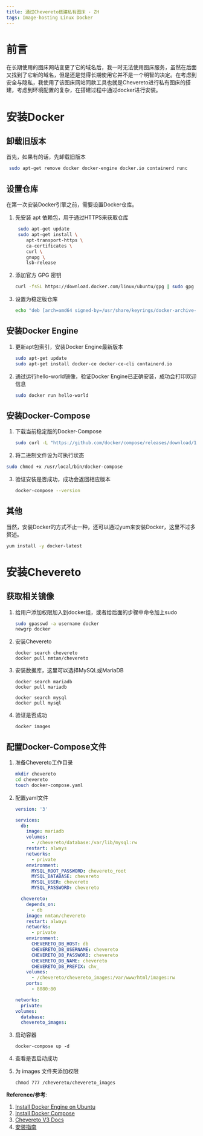 ```yaml
---
title: 通过Chevereto搭建私有图床 - ZH
tags: Image-hosting Linux Docker
---
```


# 前言

在长期使用的图床网站变更了它的域名后，我一时无法使用图床服务，虽然在后面又找到了它新的域名，但是还是觉得长期使用它并不是一个明智的决定。在考虑到安全与隐私，我使用了该图床网站同款工具也就是Chevereto进行私有图床的搭建，考虑到环境配置的复杂，在搭建过程中通过docker进行安装。

# 安装Docker

## 卸载旧版本

首先，如果有的话，先卸载旧版本

```bash
 sudo apt-get remove docker docker-engine docker.io containerd runc
```

## 设置仓库

在第一次安装Docker引擎之前，需要设置Docker仓库。

1. 先安装 apt 依赖包，用于通过HTTPS来获取仓库

   ```bash
    sudo apt-get update
    sudo apt-get install \
       apt-transport-https \
       ca-certificates \
       curl \
       gnupg \
       lsb-release
   ```

2. 添加官方 GPG 密钥

   ```bash
   curl -fsSL https://download.docker.com/linux/ubuntu/gpg | sudo gpg --dearmor -o /usr/share/keyrings/docker-archive-keyring.gpg
   ```

3. 设置为稳定版仓库

   ```bash
   echo "deb [arch=amd64 signed-by=/usr/share/keyrings/docker-archive-keyring.gpg] https://download.docker.com/linux/ubuntu $(lsb_release -cs) stable" | sudo tee /etc/apt/sources.list.d/docker.list > /dev/null
   ```

## 安装Docker Engine

1. 更新apt包索引，安装Docker Engine最新版本

   ```bash
   sudo apt-get update
   sudo apt-get install docker-ce docker-ce-cli containerd.io
   ```

2. 通过运行hello-world镜像，验证Docker Engine已正确安装，成功会打印欢迎信息

   ```bash
   sudo docker run hello-world
   ```

## 安装Docker-Compose

1. 下载当前稳定版的Docker-Compose

   ```bash
   sudo curl -L "https://github.com/docker/compose/releases/download/1.29.2/docker-compose-$(uname -s)-$(uname -m)" -o /usr/local/bin/docker-compose
   ```

2.  将二进制文件设为可执行状态

   ```bash
   sudo chmod +x /usr/local/bin/docker-compose
   ```

3. 验证安装是否成功，成功会返回相应版本

   ```bash
   docker-compose --version
   ```

## 其他

当然，安装Docker的方式不止一种，还可以通过yum来安装Docker，这里不过多赘述。

```bash
yum install -y docker-latest
```

# 安装Chevereto

## 获取相关镜像

1. 给用户添加权限加入到docker组，或者给后面的步骤中命令加上sudo

   ```bash
   sudo gpasswd -a username docker   
   newgrp docker  
   ```

2. 安装Chevereto

   ```shell
   docker search chevereto
   docker pull nmtan/chevereto
   ```

3. 安装数据库，这里可以选择MySQL或MariaDB 

   ```shell
   docker search mariadb
   docker pull mariadb
   ```

   ```shell
   docker search mysql
   docker pull mysql
   ```

4. 验证是否成功

   ```shell
   docker images
   ```

## 配置Docker-Compose文件

1. 准备Chevereto工作目录

   ```bash
   mkdir chevereto
   cd chevereto
   touch docker-compose.yaml
   ```

2. 配置yaml文件

   ```yaml
   version: '3'
   
   services:
     db:
       image: mariadb
       volumes:
         - /chevereto/database:/var/lib/mysql:rw
       restart: always
       networks:
         - private
       environment:
         MYSQL_ROOT_PASSWORD: chevereto_root
         MYSQL_DATABASE: chevereto
         MYSQL_USER: chevereto
         MYSQL_PASSWORD: chevereto
   
     chevereto:
       depends_on:
         - db
       image: nmtan/chevereto
       restart: always
       networks:
         - private
       environment:
         CHEVERETO_DB_HOST: db
         CHEVERETO_DB_USERNAME: chevereto
         CHEVERETO_DB_PASSWORD: chevereto
         CHEVERETO_DB_NAME: chevereto
         CHEVERETO_DB_PREFIX: chv_
       volumes:
         - /chevereto/chevereto_images:/var/www/html/images:rw
       ports:
         - 8080:80
   
   networks:
     private:
   volumes:
     database:
     chevereto_images:
   ```

3. 启动容器

   ```shell
   docker-compose up -d
   ```

4. 查看是否启动成功

5. 为 images 文件夹添加权限

   ```shell
   chmod 777 /chevereto/chevereto_images
   ```

**Reference/参考**: 

1. [Install Docker Engine on Ubuntu](https://docs.docker.com/engine/install/ubuntu/)
2. [Install Docker Compose](https://docs.docker.com/compose/install/)
3. [Chevereto V3 Docs](https://v3-docs.chevereto.com/)
4. [安装指南](https://docs.doge.uk/zh/chevereto/v3/contributed.html#%E5%AE%89%E8%A3%85%E6%8C%87%E5%8D%97)



